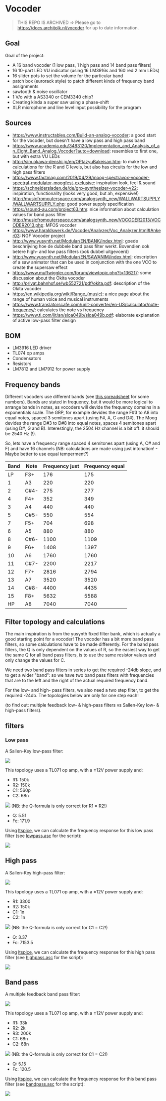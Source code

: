 # Vocoder

> THIS REPO IS ARCHIVED => Please go to https://docs.architolk.nl/vocoder for up to date information.

## Goal

Goal of the project:
- A 16 band vocoder (1 low pass, 1 high pass and 14 band pass filters)
- 16 10-part LED VU indicator (using 16 LM3916s and 160 red 2 mm LEDs)
- 16 slider pots to set the volume for the particular band
- patch box (eurorack style) to patch different kinds of frequency band assignments
- sawtooth & noise oscillator
- 1 V/o with a AS3340 or CEM3340 chip?
- Creating kinda a super saw using a phase-shift
- XLR microphone and line level input possibility for the program

## Sources

- https://www.instructables.com/Build-an-analog-vocoder: a good start for the vocoder, but doesn't have a low pass and high pass band
- https://www.academia.edu/3483120/Implementation_and_Analysis_of_an_Eight_Band_Analog_Vocoder?auto=download: resembles to first one, but with extra VU LEDs
- http://sim.okawa-denshi.jp/en/OPtazyuBakeisan.htm: to make the calculations for the R and C levels, but also has circuits for the low and high pass filters
- https://www.factmag.com/2019/04/29/moog-spectravox-vocoder-spectral-modulator-moogfest-exclusive: inspiration look, feel & sound
- https://schneidersladen.de/de/grp-synthesizer-vocoder-v22: inspiration, functionality (looks very good, but ah, expensive!)
- http://musicfromouterspace.com/analogsynth_new/WALLWARTSUPPLY/WALLWARTSUPPLY.php: good power supply specification
- https://sound-au.com/project63.htm: nice information about calculation values for band pass filter
- http://musicfromouterspace.com/analogsynth_new/VOCODER2013/VOCODER2013.php: MFOS vocoder
- https://www.haraldswerk.de/Vocoder/Analyzer/Voc_Analyzer.html#Anker03: NGF Vocoder project
- http://www.yusynth.net/Modular/EN/BANK/index.html: goede beschrijving hoe de dubbele band pass filter werkt. Bovendien ook betere high- and low pass filters (ook dubbel uitgevoerd)
- http://www.yusynth.net/Modular/EN/SAWANIM/index.html: description of a saw animator that can be used in conjunction with the one VCO to create the supersaw effect
- https://www.muffwiggler.com/forum/viewtopic.php?t=136217: some discussion about the Okita vocoder
- http://privat.bahnhof.se/wb552721/pdf/okita.pdf: description of the Okita vocoder
- https://en.wikipedia.org/wiki/Range_(music): a nice page about the range of human voice and musical instruments
- https://www.translatorscafe.com/unit-converter/en-US/calculator/note-frequency/: calculates the note vs frequency
- https://www.ti.com/lit/an/sloa049b/sloa049b.pdf: elaborate explanation of active low-pass filter design

## BOM

- LM3916 LED driver
- TL074 op amps
- Condensators
- Resistors
- LM7812 and LM7912 for power supply

## Frequency bands

Different vocoders use different bands (see [this spreadsheet](bands.xlsx) for some numbers). Bands are stated in frequency, but it would be more logical to arrange bands in notes, as vocoders will devide the frequency domains in a exponentials scale. The GRP, for example devides the range F#3 to A8 into equal notes, spaced 3 semitones apart (using F#, A, C and D#). The Moog devides the range D#3 to D#8 into equal notes, spaces 4 semitones apart (using D#, G and B). Interestingly, the 2504 Hz channel is a bit off: it should be 2540 Hz (!).

So, lets have a frequency range spaced 4 semitones apart (using A, C# and F) and have 16 channels (NB: calculations are made using just intonation! - Maybe better to use equal temperment?)

| Band | Note | Frequency just | Frequency equal |
|------|------|----------------|-----------------|
| LP | F3+ | 176 | 175 |
| 1 | A3 | 220 | 220 |
| 2 | C#4- | 275 | 277 |
| 4 | F4+ | 352 | 349 |
| 3 | A4 | 440 | 440 |
| 5 | C#5- | 550 | 554 |
| 7 | F5+ | 704 | 698 |
| 6 | A5 | 880 | 880 |
| 8 | C#6- | 1100 | 1109 |
| 9 | F6+ | 1408 | 1397 |
| 10 | A6 | 1760 | 1760 |
| 11 | C#7- | 2200 | 2217 |
| 12 | F7+ | 2816 | 2794 |
| 13 | A7 | 3520 | 3520 |
| 14 | C#8- | 4400 | 4435 |
| 15 | F8+ | 5632 | 5588 |
| HP | A8 | 7040 | 7040 |

## Filter topology and calculations

The main inspiration is from the yusynth fixed filter bank, which is actually a good starting point for a vocoder! The vocoder has a bit more band pass filters, so some calculations have to be made differently. For the band pass filters, the Q is only dependent on the values of R, so the easiest way to get the same Q for all band pass filters, is to use the same resistor values and only change the values for C.

We need two band pass filters in series to get the required -24db slope, and to get a wider "band": so we have two band pass filters with frequencies that are to the left and the right of the actual required frequency band.

For the low- and high- pass filters, we also need a two step filter, to get the required -24db. The topologies below are only for one step each!

(to find out: multiple feedback low- & high-pass filters vs Sallen-Key low- & high-pass filters).

## filters

### Low pass

A Sallen-Key low-pass filter:

![](lowpass.png)

This topology uses a TL071 op amp, with a ±12V power supply and:
- R1: 150k
- R2: 150k
- C1: 560p
- C2: 68n

![](lowpass-formula.png)
(NB: the Q-formula is only correct for R1 = R2!)

- Q: 5.51
- Fc: 171.9

Using [ltspice](https://www.analog.com/en/design-center/design-tools-and-calculators/ltspice-simulator.html), we can calculate the frequency response for this low pass filter (see [lowpass.asc](lowpass.asc) for the script):

![](lowpass-graph.png)

## High pass

A Sallen-Key high-pass filter:

![](highpass.png)

This topology uses a TL071 op amp, with a ±12V power supply and:
- R1: 3300
- R2: 150k
- C1: 1n
- C2: 1n

![](highpass-formula.png)
(NB: the Q-formula is only correct for C1 = C2!)

- Q: 3.37
- Fc: 7153.5

Using [ltspice](https://www.analog.com/en/design-center/design-tools-and-calculators/ltspice-simulator.html), we can calculate the frequency response for this high pass filter (see [highpass.asc](highpass.asc) for the script):

![](highpass-graph.png)

## Band pass

A multiple feedback band pass filter:

![](bandpass.png)

This topology uses a TL071 op amp, with a ±12V power supply and:
- R1: 33k
- R2: 2k
- R3: 200k
- C1: 68n
- C2: 68n

![](bandpass-formula.png)
(NB: the Q-formula is only correct for C1 = C2!)

- Q: 5.15
- Fc: 120.5

Using [ltspice](https://www.analog.com/en/design-center/design-tools-and-calculators/ltspice-simulator.html), we can calculate the frequency response for this band pass filter (see [bandpass.asc](bandpass.asc) for the script):

![](bandpass-graph.png)
